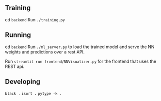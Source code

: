 ## Training

cd `backend`
Run `./training.py`

## Running

cd `backend`
Run `./ml_server.py` to load the trained model and serve 
the NN weights and predictions over a rest API.

Run `streamlit run frontend/NNVisualizer.py` for the frontend that uses the REST api.

## Developing

`black .`
`isort .`
`pytype -k .`

